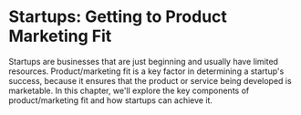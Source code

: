 # Startups: Getting to Product Marketing Fit

Startups are businesses that are just beginning and usually have limited resources. Product/marketing fit is a key factor in determining a startup's success, because it ensures that the product or service being developed is marketable. In this chapter, we'll explore the key components of product/marketing fit and how startups can achieve it.
